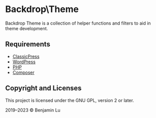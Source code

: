# Backdrop\Theme
Backdrop Theme is a collection of helper functions and filters to aid in theme development.

## Requirements
* [ClassicPress](https://www.classicpress.net)
* [WordPress](https://wordpress.org)
* [PHP](https://www.php.net/releases/7_1_33.php)
* [Composer](https://getcomposer.org)

## Copyright and Licenses
This project is licensed under the GNU GPL, version 2 or later.

2019–2023 © Benjamin Lu